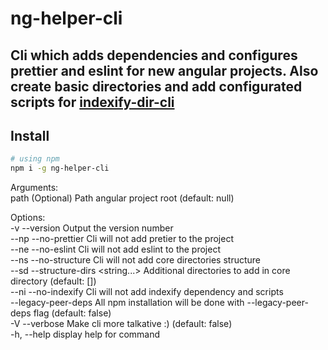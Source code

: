# ng-helper-cli

## Cli which adds dependencies and configures prettier and eslint for new angular projects. Also create basic directories and add configurated scripts for [indexify-dir-cli](https://www.npmjs.com/package/indexify-dir-cli)

## Install

```sh
# using npm
npm i -g ng-helper-cli
```

Arguments:<br />
path (Optional) Path angular project root (default: null)<br />

Options:<br />
-v --version Output the version number<br />
--np --no-prettier Cli will not add pretier to the project<br />
--ne --no-eslint Cli will not add eslint to the project<br />
--ns --no-structure Cli will not add core directories structure<br />
--sd --structure-dirs <string...> Additional directories to add in core directory (default: [])<br />
--ni --no-indexify Cli will not add indexify dependency and scripts<br />
--legacy-peer-deps All npm installation will be done with --legacy-peer-deps flag (default: false)<br />
-V --verbose Make cli more talkative :) (default: false)<br />
-h, --help display help for command<br />
